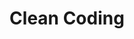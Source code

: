 ---
title: Clean Coding
tags: [Software Development, Clean Code]
style: fill
color: info
description: These four “clean code” tips will dramatically improve your engineering team’s productivity
---